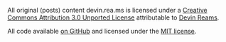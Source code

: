 All original (posts) content devin.rea.ms is licensed under a [Creative Commons Attribution 3.0 Unported License](http://creativecommons.org/licenses/by/3.0/) attributable to [Devin Reams](https://devin.rea.ms/).

All code available [on GitHub](https://github.com/devinreams/devinreams.github.io/) and licensed under the [MIT license](http://opensource.org/licenses/MIT).
